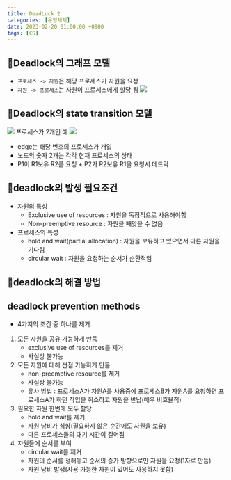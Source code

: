 ```yaml
---
title: DeadLock 2
categories: [운영체제]
date: 2023-02-20 01:00:00 +0900
tags: [CS]
---
```


## 📌Deadlock의 그래프 모델

- `프로세스 -> 자원`은 해당 프로세스가 자원을 요청
- `자원 -> 프로세스`는 자원이 프로세스에게 할당 됨 ![](https://velog.velcdn.com/images/wjdtmfgh/post/003b1039-27f9-4de9-a375-725c9740f2b8/image.png)

## 📌Deadlock의 state transition 모델

![](https://velog.velcdn.com/images/wjdtmfgh/post/c1e0400c-bd3b-43c3-875c-45660d07ee2f/image.png) 프로세스가 2개인 예 ![](https://velog.velcdn.com/images/wjdtmfgh/post/a5671cb1-1d3e-4859-8e4a-01a373a6928a/image.png)

- edge는 해당 번호의 프로세스가 개입
- 노드의 숫자 2개는 각각 현재 프로세스의 상태
- P1이 R1보유 R2를 요청 + P2가 R2보유 R1을 요청시 데드락

## 📌deadlock의 발생 필요조건

- 자원의 특성
  - Exclusive use of resources : 자원을 독점적으로 사용해야함
  - Non-preemptive resource : 자원을 빼앗을 수 없음
- 프로세스의 특성
  - hold and wait(partial allocation) : 자원을 보유하고 있으면서 다른 자원을 기다림
  - circular wait : 자원을 요청하는 순서가 순환적임

## 📌deadlock의 해결 방법

## deadlock prevention methods

- 4가지의 조건 중 하나를 제거

1. 모든 자원을 공유 가능하게 만듬
   - exclusive use of resources를 제거
   - 사실상 불가능
2. 모든 자원에 대해 선점 가능하게 만듬
   - non-preemptive resource를 제거
   - 사실상 불가능
   - 유사 방법 : 프로세스A가 자원A를 사용중에 프로세스B가 자원A를 요청하면 프로세스A가 하던 작업을 취소하고 자원을 반납(매우 비효율적)
3. 필요한 자원 한번에 모두 할당
   - hold and wait를 제거
   - 자원 낭비가 심함(필요하지 않은 순간에도 자원을 보유)
   - 다른 프로세스들의 대기 시간이 길어짐
4. 자원들에 순서를 부여
   - circular wait를 제거
   - 자원의 순서를 정해놓고 순서의 증가 방향으로만 자원을 요청(1자로 만듬)
   - 자원 낭비 발생(사용 가능한 자원이 있어도 사용하지 못함)
